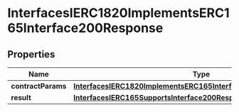 

# InterfacesIERC1820ImplementsERC165Interface200Response

## Properties

Name | Type | Description | Notes
------------ | ------------- | ------------- | -------------
**contractParams** | [**InterfacesIERC1820ImplementsERC165InterfaceRequestContractParams**](InterfacesIERC1820ImplementsERC165InterfaceRequestContractParams.md) |  | 
**result** | [**InterfacesIERC165SupportsInterface200ResponseResult**](InterfacesIERC165SupportsInterface200ResponseResult.md) |  | 




